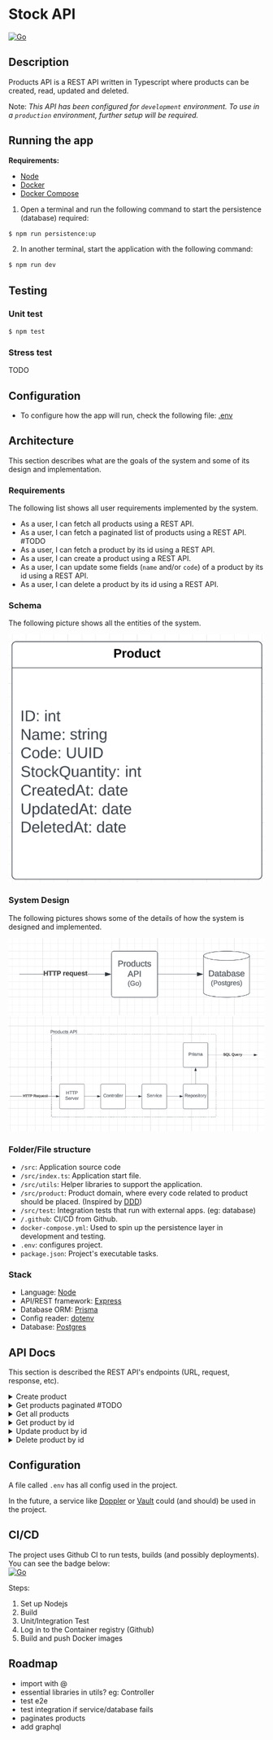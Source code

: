 # Stock API

[![Go](https://github.com/lucasvmiguel/products-api/actions/workflows/build-and-test.yml/badge.svg)](https://github.com/lucasvmiguel/products-api/actions/workflows/build-and-test.yml)

## Description

Products API is a REST API written in Typescript where products can be created, read, updated and deleted.

Note: _This API has been configured for `development` environment. To use in a `production` environment, further setup will be required._

## Running the app

**Requirements:**

- [Node](https://nodejs.org/)
- [Docker](https://www.docker.com/)
- [Docker Compose](https://docs.docker.com/compose/install/)

1. Open a terminal and run the following command to start the persistence (database) required:

```bash
$ npm run persistence:up
```

2. In another terminal, start the application with the following command:

```bash
$ npm run dev
```

## Testing

### Unit test

```bash
$ npm test
```

### Stress test

TODO

## Configuration

- To configure how the app will run, check the following file: [.env](.env)

## Architecture

This section describes what are the goals of the system and some of its design and implementation.

### Requirements

The following list shows all user requirements implemented by the system.

- As a user, I can fetch all products using a REST API.
- As a user, I can fetch a paginated list of products using a REST API. #TODO
- As a user, I can fetch a product by its id using a REST API.
- As a user, I can create a product using a REST API.
- As a user, I can update some fields (`name` and/or `code`) of a product by its id using a REST API.
- As a user, I can delete a product by its id using a REST API.

### Schema

The following picture shows all the entities of the system.

![schema](/docs/schema.png)

### System Design

The following pictures shows some of the details of how the system is designed and implemented.

![system design](/docs/system-design.png)
![layers](/docs/layer.png)

### Folder/File structure

- `/src`: Application source code
- `/src/index.ts`: Application start file.
- `/src/utils`: Helper libraries to support the application.
- `/src/product`: Product domain, where every code related to product should be placed. (Inspired by [DDD](https://en.wikipedia.org/wiki/Domain-driven_design))
- `/src/test`: Integration tests that run with external apps. (eg: database)
- `/.github`: CI/CD from Github.
- `docker-compose.yml`: Used to spin up the persistence layer in development and testing.
- `.env`: configures project.
- `package.json`: Project's executable tasks.

### Stack

- Language: [Node](https://nodejs.org/)
- API/REST framework: [Express](https://expressjs.com/)
- Database ORM: [Prisma](https://www.prisma.io/)
- Config reader: [dotenv](https://github.com/motdotla/dotenv)
- Database: [Postgres](https://www.postgresql.org/)

## API Docs

This section is described the REST API's endpoints (URL, request, response, etc).

<details>
<summary>Create product</summary>

Endpoint that creates a product

#### Request

```
Endpoint: [POST] /api/v1/products

Headers:
  Content-Type: application/json

Body:
  {
    "name": "Product name",
    "stock_quantity": 10
  }
```

#### Response

**Success**

```
Status: 201

Body:
  {
    "id": 1,
    "name": "Product name",
    "code": "70a17d32-a670-4396-9706-bd0940152fc7",
    "stock_quantity": 10,
    "created_at": "2022-07-08T18:53:57.936433+01:00",
    "updated_at": "2022-07-08T18:53:57.936433+01:00"
  }
```

**Bad Request**

```
Status: 400
```

**Internal Server Error**

```
Status: 500
```

</details>

<details>
<summary>Get products paginated #TODO</summary>

Endpoint to get products paginated

#### Request

##### Query Parameters

- `cursor`: use the response's `next_cursor` field
- `limit`: limit of products to be returned (min=1, max=100)

```
Endpoint: [GET] /api/v1/products?limit=10&cursor=2

Headers:
  Content-Type: application/json
```

#### Response

**Success**

```
Status: 200

Body:
  {
    "items": [
      {
        "id": 1,
        "name": "foo",
        "code": "70a17d32-a670-4396-9706-bd0940152fc7",
        "stock_quantity": 1,
        "created_at": "2022-07-08T18:53:57.936433+01:00",
        "updated_at": "2022-07-08T18:53:57.936433+01:00"
      }
    ],
    "next_cursor": 2
  }
```

**Internal Server Error**

```
Status: 500
```

</details>

<details>
<summary>Get all products</summary>

Endpoint to get all products (does not have pagination)

#### Request

```
Endpoint: [GET] /api/v1/products/all

Headers:
  Content-Type: application/json
```

#### Response

**Success**

```
Status: 200

Body:
  [
    {
      "id": 1,
      "name": "foo",
      "code": "70a17d32-a670-4396-9706-bd0940152fc7",
      "stock_quantity": 1,
      "created_at": "2022-07-08T18:53:57.936433+01:00",
      "updated_at": "2022-07-08T18:53:57.936433+01:00"
    }
  ]
```

**Internal Server Error**

```
Status: 500
```

</details>

<details>
<summary>Get product by id</summary>

Endpoint to get a product by id

#### Request

```
Endpoint: [GET] /api/v1/products/{id}

Headers:
  Content-Type: application/json
```

#### Response

**Success**

```
Status: 200

Body:
  {
    "id": 1,
    "name": "foo",
    "code": "70a17d32-a670-4396-9706-bd0940152fc7",
    "stock_quantity": 1,
    "created_at": "2022-07-08T18:53:57.936433+01:00",
    "updated_at": "2022-07-08T18:53:57.936433+01:00"
  }
```

**Not Found**

```
Status: 404
```

**Internal Server Error**

```
Status: 500
```

</details>

<details>
<summary>Update product by id</summary>

Endpoint that updates a product by id

#### Request

```
Endpoint: [PUT] /api/v1/products/{id}

Headers:
  Content-Type: application/json

Body:
  {
    "name": "new product name",
    "stock_quantity": 5
  }
```

#### Response

**Success**

```
Status: 200

Body:
  {
    "id": 1,
    "name": "new product name",
    "code": "70a17d32-a670-4396-9706-bd0940152fc7",
    "stock_quantity": 5,
    "created_at": "2022-07-08T18:53:57.936433+01:00",
    "updated_at": "2022-07-08T18:53:57.936433+01:00"
  }
```

**Bad Request**

```
Status: 400
```

**Not Found**

```
Status: 404
```

**Internal Server Error**

```
Status: 500
```

</details>

<details>
<summary>Delete product by id</summary>

Endpoint to delete a product by id

#### Request

```
Endpoint: [DELETE] /api/v1/products/{id}

Headers:
  Content-Type: application/json
```

#### Response

**Success**

```
Status: 204
```

**Not Found**

```
Status: 404
```

**Internal Server Error**

```
Status: 500
```

</details>

## Configuration

A file called `.env` has all config used in the project.

In the future, a service like [Doppler](https://www.doppler.com/) or [Vault](https://www.vaultproject.io/) could (and should) be used in the project.

## CI/CD

The project uses Github CI to run tests, builds (and possibly deployments). You can see the badge below:
<br />
[![Go](https://github.com/lucasvmiguel/products-api/actions/workflows/build-and-test.yml/badge.svg)](https://github.com/lucasvmiguel/products-api/actions/workflows/build-and-test.yml)

Steps:

1. Set up Nodejs
2. Build
3. Unit/Integration Test
4. Log in to the Container registry (Github)
5. Build and push Docker images

## Roadmap

- import with @
- essential libraries in utils? eg: Controller
- test e2e
- test integration if service/database fails
- paginates products
- add graphql
